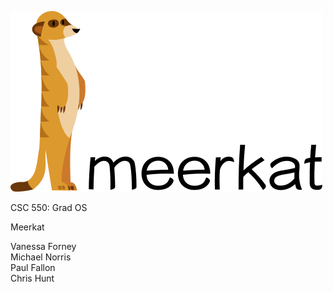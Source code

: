 ![alt tag](https://github.com/vanessaforney/meerkat/blob/master/logo/meerkat.png)

CSC 550: Grad OS

Meerkat

Vanessa Forney  
Michael Norris  
Paul Fallon  
Chris Hunt  
